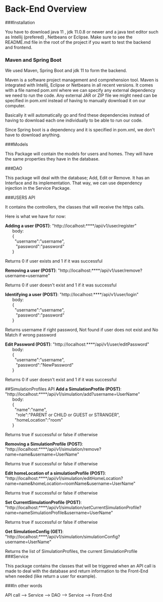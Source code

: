 # Back-End Overview

###Installation 

You have to download java 11 , jdk 11.0.8 or newer and a java text editor such as Intellij (prefered) , Netbeans or Eclipse. 
Make sure to see the README.md file in the root of the project if you want to test the backend and frontend.

### Maven and Spring Boot

We used Maven, Spring Boot and jdk 11 to form the backend.

Maven is a software project management and comprehension tool. Maven is integrated with Intellij, Eclipse or 
Netbeans in all recent versions. It comes with a file named pom.xml where we can specify any external dependency we need 
to run the code. Any external JAR or ZIP file we might need can be specified in pom.xml instead of having to manually 
download it on our computer.
        
Basically it will automatically go and find these dependencies instead of having to download each one individually to be
able to run our code.

Since Spring boot is a dependency and it is specified in pom.xml, we don't have to download anything.

###Models

This Package will contain the models for users and homes. They will have the same properties they have in the database.

###DAO

This package will deal with the database; Add, Edit or Remove. It has an Interface and its implementation. That way, we 
can use dependency injection in the Service Package.

###USERS API

It contains the controllers, the classes that will receive the https calls. 

Here is what we have for now:

**Adding a user (POST)**: "http://localhost:****/api/v1/user/register"  
&nbsp;&nbsp;&nbsp;&nbsp;&nbsp;&nbsp;body:  
&nbsp;&nbsp;&nbsp;&nbsp;&nbsp;&nbsp;{  
&nbsp;&nbsp;&nbsp;&nbsp;&nbsp;&nbsp;&nbsp;&nbsp;"username":"username",  
&nbsp;&nbsp;&nbsp;&nbsp;&nbsp;&nbsp;&nbsp;&nbsp; "password":"password"  
&nbsp;&nbsp;&nbsp;&nbsp;&nbsp;&nbsp;}

Returns 0 if user exists and 1 if it was successful 

**Removing a user (POST)**: "http://localhost:****/api/v1/user/remove?username=username"  

Returns 0 if user doesn't exist and 1 if it was successful

**Identifying a user (POST)**: "http://localhost:****/api/v1/user/login"  
&nbsp;&nbsp;&nbsp;&nbsp;&nbsp;&nbsp;body:  
&nbsp;&nbsp;&nbsp;&nbsp;&nbsp;&nbsp;{  
&nbsp;&nbsp;&nbsp;&nbsp;&nbsp;&nbsp;&nbsp;&nbsp;"username":"username",  
&nbsp;&nbsp;&nbsp;&nbsp;&nbsp;&nbsp;&nbsp;&nbsp; "password":"password"  
&nbsp;&nbsp;&nbsp;&nbsp;&nbsp;&nbsp;}

Returns username if right password, Not found if user does not exist and No Match if wrong password

**Edit Password (POST)**: "http://localhost:****/api/v1/user/editPassword"  
&nbsp;&nbsp;&nbsp;&nbsp;&nbsp;&nbsp;body:  
&nbsp;&nbsp;&nbsp;&nbsp;&nbsp;&nbsp;{  
&nbsp;&nbsp;&nbsp;&nbsp;&nbsp;&nbsp;&nbsp;&nbsp;"username":"username",  
&nbsp;&nbsp;&nbsp;&nbsp;&nbsp;&nbsp;&nbsp;&nbsp; "password":"NewPassword"  
&nbsp;&nbsp;&nbsp;&nbsp;&nbsp;&nbsp;}

Returns 0 if user doesn't exist and 1 if it was successful     

##SimulationProfiles API
**Add a SimulationProfile (POST)**: "http://localhost:****/api/v1/simulation/add?username=UserName"  
&nbsp;&nbsp;&nbsp;&nbsp;&nbsp;&nbsp;body:  
&nbsp;&nbsp;&nbsp;&nbsp;&nbsp;&nbsp;{  
&nbsp;&nbsp;&nbsp;&nbsp;&nbsp;&nbsp;&nbsp;&nbsp;"name":"name",  
&nbsp;&nbsp;&nbsp;&nbsp;&nbsp;&nbsp;&nbsp;&nbsp; "role":"PARENT or CHILD or GUEST or STRANGER",
&nbsp;&nbsp;&nbsp;&nbsp;&nbsp;&nbsp;&nbsp;&nbsp;"homeLocation":"room"   
&nbsp;&nbsp;&nbsp;&nbsp;&nbsp;&nbsp;}

Returns true if successful or false if otherwise

**Removing a SimulationProfile (POST)**: "http://localhost:****/api/v1/simulation/remove?name=name&username=UserName"   

Returns true if successful or false if otherwise

**Edit homeLocation of a simulationProfile (POST)**: "http://localhost:****/api/v1/simulation/editHomeLocation?name=name&homeLocation=roomName&username=UserName"

Returns true if successful or false if otherwise

**Set CurrentSimulationProfile (POST)**: "http://localhost:****/api/v1/simulation/setCurrentSimulationProfile?name=nameSimulationProfile&username=UserName"

Returns true if successful or false if otherwise

**Get SimulationConfig (GET)**: "http://localhost:****/api/v1/simulation/simulationConfig?username=UserName"

Returns the list of SimulationProfiles, the current SimulationProfile
###Service

This package contains the classes that will be triggered when an API call is made to deal with the database and return 
information to the Front-End when needed (like return a user for example).

###In other words

API call --> Service --> DAO --> Service --> Front-End
